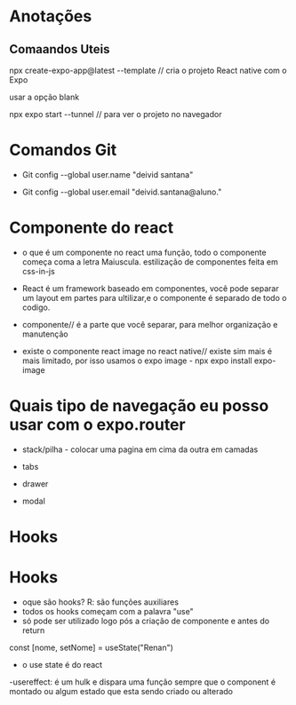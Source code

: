 # Anotações

## Comaandos Uteis
npx create-expo-app@latest --template // cria o projeto React native com o Expo

usar a opção blank 

npx expo start --tunnel  // para ver  o projeto no navegador

# Comandos Git
- Git config --global user.name "deivid santana"

- Git config --global user.email "deivid.santana@aluno."

# Componente do react 

- o que é um componente no react uma função, todo o componente começa coma  a letra Maiuscula. estilização de componentes feita em css-in-js

- React é um framework baseado em componentes, você pode separar um layout em partes para ultilizar,e o componente é separado de todo o codigo.

- componente// é a parte que você separar, para melhor organização e manutenção

- existe o componente react image no react native// existe sim mais é mais limitado, por isso usamos o expo image - npx expo install expo-image

# Quais tipo de navegação eu posso usar com o expo.router

- stack/pilha - colocar uma pagina em cima da outra em camadas 

- tabs

- drawer

- modal 

# Hooks 

# Hooks
- oque são hooks? R: são funções auxiliares
- todos os hooks começam com a palavra "use"
- só pode ser utilizado logo pós a criação de componente e antes do return


const [nome, setNome] = useState("Renan")

- o use state é do react

-usereffect: é um hulk e dispara uma função sempre que o component é montado ou algum estado que esta sendo criado ou alterado 











